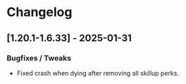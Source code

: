# Changelog

## [1.20.1-1.6.33] - 2025-01-31
### Bugfixes / Tweaks
- Fixed crash when dying after removing all skillup perks.